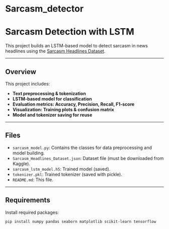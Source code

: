 # Sarcasm_detector
# Sarcasm Detection with LSTM

This project builds an LSTM-based model to detect sarcasm in news headlines using the [Sarcasm Headlines Dataset](https://www.kaggle.com/datasets/rmisra/news-headlines-dataset-for-sarcasm-detection).

---

## Overview

This project includes:

- **Text preprocessing & tokenization**
- **LSTM-based model for classification**
- **Evaluation metrics: Accuracy, Precision, Recall, F1-score**
- **Visualization: Training plots & confusion matrix**
- **Model and tokenizer saving for reuse**

---

## Files

- `sarcasm_model.py`: Contains the classes for data preprocessing and model building.
- `Sarcasm_Headlines_Dataset.json`: Dataset file (must be downloaded from Kaggle).
- `sarcasm_lstm_model.h5`: Trained model (saved).
- `tokenizer.pkl`: Trained tokenizer (saved with pickle).
- `README.md`: This file.

---

## Requirements

Install required packages:

```bash
pip install numpy pandas seaborn matplotlib scikit-learn tensorflow
